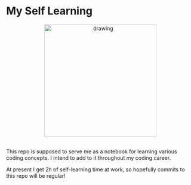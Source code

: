 # My Self Learning
<center> <img src="big_brains_dream.jpg" alt="drawing" width="auto" height="300"/> </center>

<br>

This repo is supposed to serve me as a notebook for learning various coding concepts. I intend to add to it throughout my coding career. 

At present I get 2h of self-learning time at work, so hopefully commits to this repo will be regular!